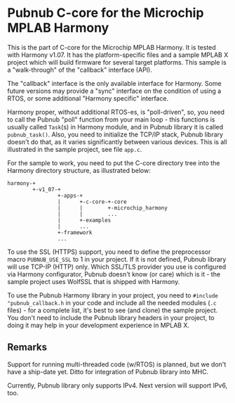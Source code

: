 # Pubnub C-core for the Microchip MPLAB Harmony

This is the part of C-core for the Microchip MPLAB Harmony.  It is
tested with Harmony v1.07. It has the platform-specific files and a
sample MPLAB X project which will build firmware for several target
platforms. This sample is a "walk-through" of the "callback" interface
(API).

The "callback" interface is the only available interface for Harmony.
Some future versions may provide a "sync" interface on the condition
of using a RTOS, or some additional "Harmony specific" interface.

Harmony proper, without additional RTOS-es, is "poll-driven", so, you
need to call the Pubnub "poll" function from your main loop - this
functions is usually called `Task`(s) in Harmony module, and in Pubnub
library it is called `pubnub_task()`. Also, you need to initialize the
TCP/IP stack, Pubnub library doesn't do that, as it varies
significantly between various devices. This is all illustrated in the
sample project, see file `app.c`.

For the sample to work, you need to put the C-core directory tree into
the Harmony directory structure, as illustrated below:

    harmony-+
            +-v1_07-+
                    +-apps-+
                    |      +-c-core-+-core
                    |      |        +-microchip_harmony
                    |      |        ...
                    |      +-examples
                    |      ...
                    +-framework
                    ...

To use the SSL (HTTPS) support, you need to define the preprocessor
macro `PUBNUB_USE_SSL` to 1 in your project. If it is not defined,
Pubnub library will use TCP-IP (HTTP) only. Which SSL/TLS provider you
use is configured via Harmony configurator, Pubnub doesn't know (or
care) which is it - the sample project uses WolfSSL that is shipped
with Harmony.

To use the Pubnub Harmony library in your project, you need to
`#include "pubnub_callback.h` in your code and include all the needed
modules (`.c` files) - for a complete list, it's best to see (and
clone) the sample project. You don't need to include the Pubnub
library headers in your project, to doing it may help in your
development experience in MPLAB X.


## Remarks

Support for running multi-threaded code (w/RTOS) is planned, but we
don't have a ship-date yet. Ditto for integration of Pubnub library
into MHC.

Currently, Pubnub library only supports IPv4. Next version will
support IPv6, too.
